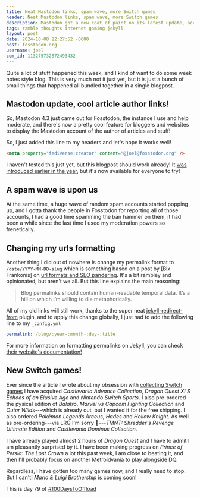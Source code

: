 ```yaml
---
title: Neat Mastodon links, spam wave, more Switch games
header: Neat Mastodon links, spam wave, more Switch games
description: Mastodon got a new coat of paint on its latest update, accompanied by a ton of spam coming from multiple instances, and I also got a lot of new games for Switch
tags: ramble thoughts internet gaming jekyll
layout: post
date: 2024-10-08 22:27:52 -0600
host: fosstodon.org
username: joel
com_id: 113275732872493432
---
```


Quite a lot of stuff happened this week, and I kind of want to do some week notes style blog. This is very much not it just yet, but it is just a bunch of small things that happened all bundled together in a single blogpost.

## Mastodon update, cool article author links!

So, Mastodon 4.3 just came out for Fosstodon, the instance I use and help moderate, and there's now a pretty cool feature for bloggers and websites to display the Mastodon account of the author of articles and stuff!

So, I just added this line to my headers and let's hope it works well!

```html
<meta property="fediverse:creator" content="@joel@fosstodon.org" />
```

I haven't tested this just yet, but this blogpost should work already! It [was introduced earlier in the year](https://blog.joinmastodon.org/2024/07/highlighting-journalism-on-mastodon/), but it's now available for everyone to try!

## A spam wave is upon us

At the same time, a huge wave of random spam accounts started popping up, and I gotta thank the people in Fosstodon for reporting all of those accounts, I had a good time spamming the ban hammer on them, it had been a while since the last time I used my moderation powers so frenetically.

## Changing my urls formatting

Another thing I did out of nowhere is change my permalink format to `/date/YYYY-MM-DD-slug` which is something based on a post by [Bix Frankonis] on [url formats and SEO pandering](https://bix.blog/posts/link-me-like-one-of-your-french-urls). It's a bit rambley and opinionated, but aren't we all. But this line explains the main reasoning:

> Blog permalinks should contain human-readable temporal data. It’s a hill on which I’m willing to die metaphorically.

All of my old links will still work, thanks to the super neat [jekyll-redirect-from](https://github.com/jekyll/jekyll-redirect-from) plugin, and to apply this change globally, I just had to add the following line to my `_config.yml`

```yml
permalink: /blog/:year-:month-:day-:title
```

For more information on formatting permalinks on Jekyll, you can check [their website's documentation!](https://jekyllrb.com/docs/permalinks/)

## New Switch games!

Ever since the article I wrote about my obsession with [collecting Switch games](/blog/2024-09-24-physical-game-collecting-spree/) I have acquired *Castlevania Advance Collection*, *Dragon Quest XI S Echoes of an Elusive Age* and *Nintendo Switch Sports*. I also pre-ordered the pysical edition of *Balatro*, *Marvel vs Capcom Fighting Collection* and *Outer Wilds*---which is already out, but I wanted it for the free shipping. I also ordered *Pokémon Legends Arceus*, *Hades* and *Hollow Knight*. As well as pre-ordering---via LRG I'm sorry 🤢---*TMNT: Shredder's Revenge Ultimate Edition* and *Castlevania Dominus Collection*.

I have already played almost 2 hours of *Dragon Quest* and I have to admit I am pleasantly surprised by it. I have been making progress on *Prince of Persia: The Lost Crown* a lot this past week, I am close to beating it, and then I'll probably focus on another Metroidvania to play alongside DQ.

Regardless, I have gotten too many games now, and I really need to stop. But I can't! *Mario & Luigi Brothership* is coming soon!

This is day 79 of [#100DaysToOffload](https://100daystooffload.com)
